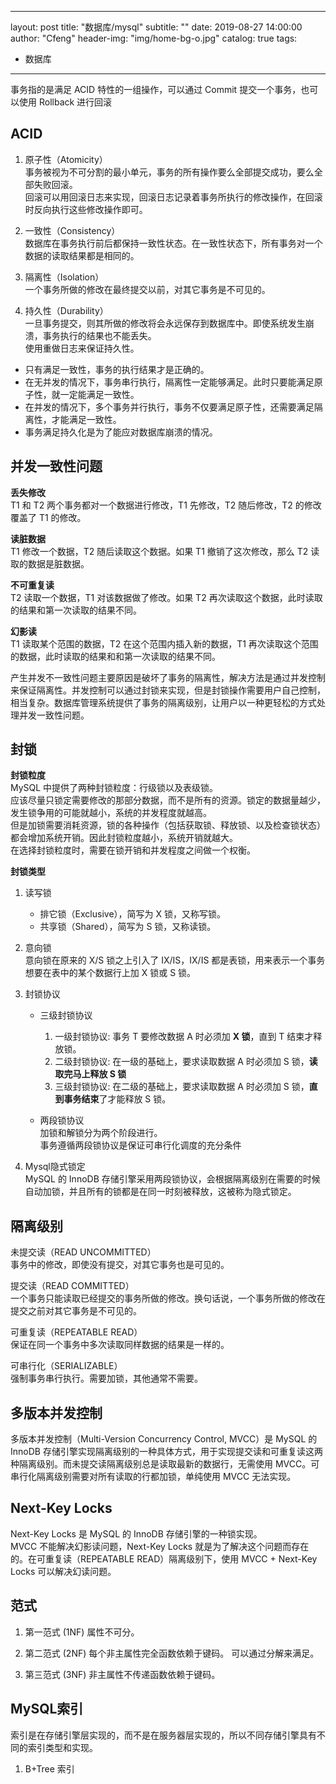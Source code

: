 ----
layout:     post
title:      "数据库/mysql"
subtitle:   ""
date:       2019-08-27 14:00:00
author:     "Cfeng"
header-img: "img/home-bg-o.jpg"
catalog: true
tags:
- 数据库
---
事务指的是满足 ACID 特性的一组操作，可以通过 Commit 提交一个事务，也可以使用 Rollback 进行回滚      
        
## ACID
1. 原子性（Atomicity）       
事务被视为不可分割的最小单元，事务的所有操作要么全部提交成功，要么全部失败回滚。         
回滚可以用回滚日志来实现，回滚日志记录着事务所执行的修改操作，在回滚时反向执行这些修改操作即可。        

2. 一致性（Consistency）        
数据库在事务执行前后都保持一致性状态。在一致性状态下，所有事务对一个数据的读取结果都是相同的。       

3. 隔离性（Isolation）        
一个事务所做的修改在最终提交以前，对其它事务是不可见的。      

4. 持久性（Durability）        
一旦事务提交，则其所做的修改将会永远保存到数据库中。即使系统发生崩溃，事务执行的结果也不能丢失。      
使用重做日志来保证持久性。      

* 只有满足一致性，事务的执行结果才是正确的。
* 在无并发的情况下，事务串行执行，隔离性一定能够满足。此时只要能满足原子性，就一定能满足一致性。
* 在并发的情况下，多个事务并行执行，事务不仅要满足原子性，还需要满足隔离性，才能满足一致性。
* 事务满足持久化是为了能应对数据库崩溃的情况。

## 并发一致性问题    
**丢失修改**      
T1 和 T2 两个事务都对一个数据进行修改，T1 先修改，T2 随后修改，T2 的修改覆盖了 T1 的修改。      
    
**读脏数据**      
T1 修改一个数据，T2 随后读取这个数据。如果 T1 撤销了这次修改，那么 T2 读取的数据是脏数据。
    
**不可重复读**    
T2 读取一个数据，T1 对该数据做了修改。如果 T2 再次读取这个数据，此时读取的结果和第一次读取的结果不同。     
     
**幻影读**      
T1 读取某个范围的数据，T2 在这个范围内插入新的数据，T1 再次读取这个范围的数据，此时读取的结果和和第一次读取的结果不同。    
       
产生并发不一致性问题主要原因是破坏了事务的隔离性，解决方法是通过并发控制来保证隔离性。并发控制可以通过封锁来实现，但是封锁操作需要用户自己控制，相当复杂。数据库管理系统提供了事务的隔离级别，让用户以一种更轻松的方式处理并发一致性问题。       
      
       
## 封锁
**封锁粒度**     
MySQL 中提供了两种封锁粒度：行级锁以及表级锁。     
应该尽量只锁定需要修改的那部分数据，而不是所有的资源。锁定的数据量越少，发生锁争用的可能就越小，系统的并发程度就越高。    
但是加锁需要消耗资源，锁的各种操作（包括获取锁、释放锁、以及检查锁状态）都会增加系统开销。因此封锁粒度越小，系统开销就越大。    
在选择封锁粒度时，需要在锁开销和并发程度之间做一个权衡。         
      
**封锁类型**       
1. 读写锁  
    * 排它锁（Exclusive），简写为 X 锁，又称写锁。    
    * 共享锁（Shared），简写为 S 锁，又称读锁。    
2. 意向锁     
意向锁在原来的 X/S 锁之上引入了 IX/IS，IX/IS 都是表锁，用来表示一个事务想要在表中的某个数据行上加 X 锁或 S 锁。        
     
3. 封锁协议       
    * 三级封锁协议   
        1. 一级封锁协议: 事务 T 要修改数据 A 时必须加 **X 锁**，直到 T 结束才释放锁。       
        2. 二级封锁协议: 在一级的基础上，要求读取数据 A 时必须加 S 锁，**读取完马上释放 S 锁**   
        3. 三级封锁协议: 在二级的基础上，要求读取数据 A 时必须加 S 锁，**直到事务结束**了才能释放 S 锁。      
    
    * 两段锁协议      
    加锁和解锁分为两个阶段进行。     
    事务遵循两段锁协议是保证可串行化调度的充分条件    
    
4. Mysql隐式锁定   
MySQL 的 InnoDB 存储引擎采用两段锁协议，会根据隔离级别在需要的时候自动加锁，并且所有的锁都是在同一时刻被释放，这被称为隐式锁定。      
    
## 隔离级别    
未提交读（READ UNCOMMITTED）   
事务中的修改，即使没有提交，对其它事务也是可见的。     

提交读（READ COMMITTED）   
一个事务只能读取已经提交的事务所做的修改。换句话说，一个事务所做的修改在提交之前对其它事务是不可见的。      

可重复读（REPEATABLE READ）    
保证在同一个事务中多次读取同样数据的结果是一样的。     

可串行化（SERIALIZABLE）      
强制事务串行执行。需要加锁，其他通常不需要。         
    
## 多版本并发控制
多版本并发控制（Multi-Version Concurrency Control, MVCC）是 MySQL 的 InnoDB 存储引擎实现隔离级别的一种具体方式，用于实现提交读和可重复读这两种隔离级别。而未提交读隔离级别总是读取最新的数据行，无需使用 MVCC。可串行化隔离级别需要对所有读取的行都加锁，单纯使用 MVCC 无法实现。     
   
## Next-Key Locks
Next-Key Locks 是 MySQL 的 InnoDB 存储引擎的一种锁实现。     
MVCC 不能解决幻影读问题，Next-Key Locks 就是为了解决这个问题而存在的。在可重复读（REPEATABLE READ）隔离级别下，使用 MVCC + Next-Key Locks 可以解决幻读问题。       
   
## 范式   
1. 第一范式 (1NF)
属性不可分。

2. 第二范式 (2NF)
每个非主属性完全函数依赖于键码。
可以通过分解来满足。    
    
3. 第三范式 (3NF)
   非主属性不传递函数依赖于键码。    
    
## MySQL索引
索引是在存储引擎层实现的，而不是在服务器层实现的，所以不同存储引擎具有不同的索引类型和实现。      

1. B+Tree 索引  















